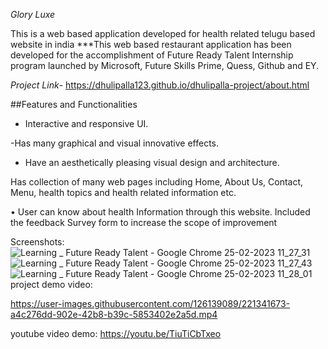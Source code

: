   *Glory Luxe*

This is a web based application developed for health related telugu based website in india
 ***This web based restaurant application has been developed for the accomplishment of Future Ready Talent Internship program launched by Microsoft, Future Skills      Prime, Quess, Github and EY.

 *Project Link*- https://dhulipalla123.github.io/dhulipalla-project/about.html

##Features and Functionalities


 - Interactive and responsive UI.

 -Has many graphical and visual innovative effects.

 - Have an aesthetically pleasing visual design and architecture.

 Has collection of many web pages including Home, About Us, Contact, Menu, health topics and health related information etc.

 • User can know about health Information through this website.
 Included the feedback Survey form to increase the scope of improvement


Screenshots:
![Learning _ Future Ready Talent - Google Chrome 25-02-2023 11_27_31](https://user-images.githubusercontent.com/126139089/221341636-f854ce77-a8de-4fb7-8217-e0c89d0ac068.png)
![Learning _ Future Ready Talent - Google Chrome 25-02-2023 11_27_43](https://user-images.githubusercontent.com/126139089/221341639-eb5049b3-9bab-4e65-8789-00df02181102.png)
![Learning _ Future Ready Talent - Google Chrome 25-02-2023 11_28_01](https://user-images.githubusercontent.com/126139089/221341643-f8939e5e-8607-4cf3-ad7f-826ba5f177e6.png)
project demo video:


https://user-images.githubusercontent.com/126139089/221341673-a4c276dd-902e-42b8-b39c-5853402e2a5d.mp4

youtube video demo:
      https://youtu.be/TiuTiCbTxeo
      
